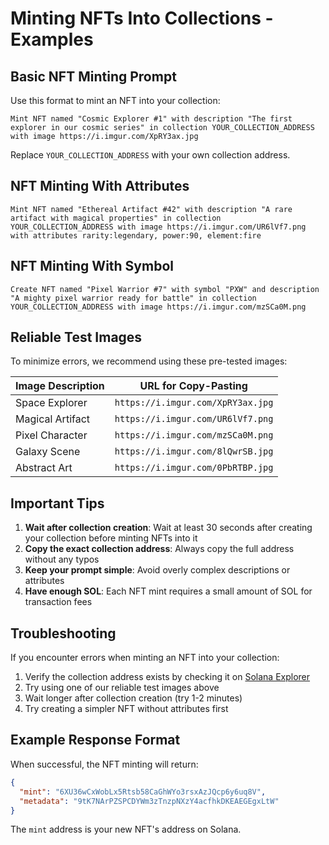 # Minting NFTs Into Collections - Examples

## Basic NFT Minting Prompt

Use this format to mint an NFT into your collection:

```
Mint NFT named "Cosmic Explorer #1" with description "The first explorer in our cosmic series" in collection YOUR_COLLECTION_ADDRESS with image https://i.imgur.com/XpRY3ax.jpg
```

Replace `YOUR_COLLECTION_ADDRESS` with your own collection address.

## NFT Minting With Attributes

```
Mint NFT named "Ethereal Artifact #42" with description "A rare artifact with magical properties" in collection YOUR_COLLECTION_ADDRESS with image https://i.imgur.com/UR6lVf7.png with attributes rarity:legendary, power:90, element:fire
```

## NFT Minting With Symbol

```
Create NFT named "Pixel Warrior #7" with symbol "PXW" and description "A mighty pixel warrior ready for battle" in collection YOUR_COLLECTION_ADDRESS with image https://i.imgur.com/mzSCa0M.png
```

## Reliable Test Images

To minimize errors, we recommend using these pre-tested images:

| Image Description | URL for Copy-Pasting |
|-------------------|----------------------|
| Space Explorer    | `https://i.imgur.com/XpRY3ax.jpg` |
| Magical Artifact  | `https://i.imgur.com/UR6lVf7.png` |
| Pixel Character   | `https://i.imgur.com/mzSCa0M.png` |
| Galaxy Scene      | `https://i.imgur.com/8lQwrSB.jpg` |
| Abstract Art      | `https://i.imgur.com/0PbRTBP.jpg` |

## Important Tips

1. **Wait after collection creation**: Wait at least 30 seconds after creating your collection before minting NFTs into it
2. **Copy the exact collection address**: Always copy the full address without any typos
3. **Keep your prompt simple**: Avoid overly complex descriptions or attributes
4. **Have enough SOL**: Each NFT mint requires a small amount of SOL for transaction fees

## Troubleshooting

If you encounter errors when minting an NFT into your collection:

1. Verify the collection address exists by checking it on [Solana Explorer](https://explorer.solana.com/?cluster=devnet)
2. Try using one of our reliable test images above
3. Wait longer after collection creation (try 1-2 minutes)
4. Try creating a simpler NFT without attributes first

## Example Response Format

When successful, the NFT minting will return:

```json
{
  "mint": "6XU36wCxWobLx5Rtsb58CaGhWYo3rsxAzJQcp6y6uq8V",
  "metadata": "9tK7NArPZSPCDYWm3zTnzpNXzY4acfhkDKEAEGEgxLtW"
}
```

The `mint` address is your new NFT's address on Solana.
